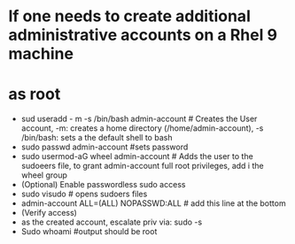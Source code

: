 # If one needs to create additional administrative accounts on a Rhel 9 machine
# as root
  - sud useradd - m -s /bin/bash admin-account # Creates the User account, -m: creates a home directory (/home/admin-account), -s /bin/bash: sets a the default shell to bash
  - sudo passwd admin-account #sets password
  - sudo usermod-aG wheel admin-account # Adds the user to the sudoeers file, to grant admin-account full root privileges, add i the wheel group
  - (Optional) Enable passwordless sudo access
  - sudo visudo # opens sudoers files
  - admin-account ALL=(ALL) NOPASSWD:ALL # add this line at the bottom
  - (Verify access)
  - as the created account, escalate priv via: sudo -s
  - Sudo whoami #output should be root
